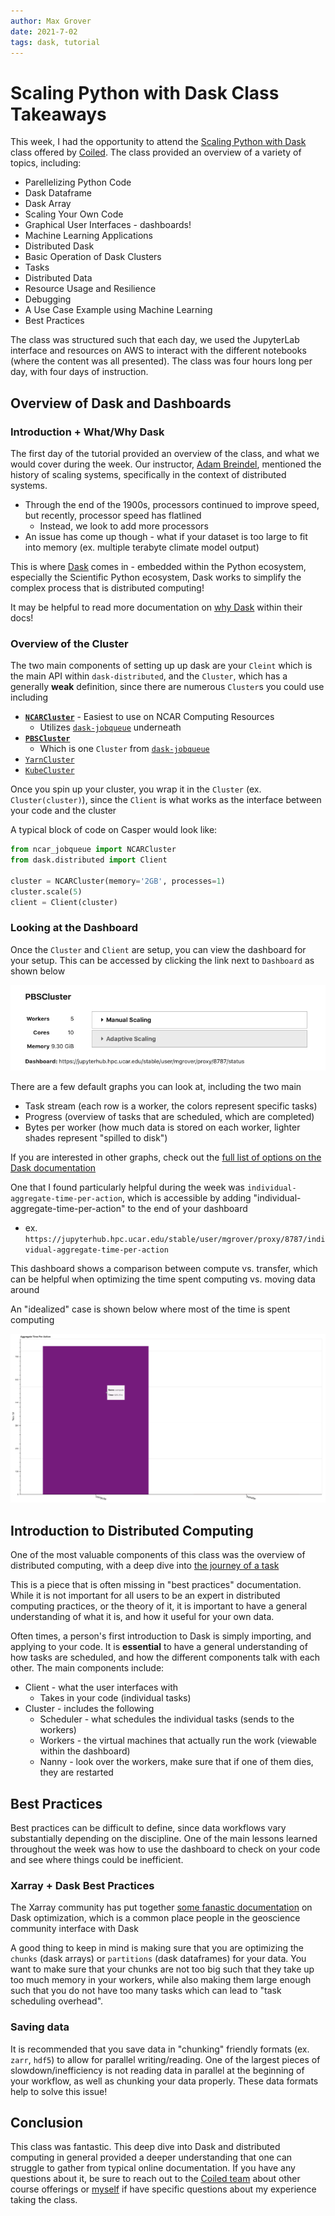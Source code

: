 ```yaml
---
author: Max Grover
date: 2021-7-02
tags: dask, tutorial
---
```


# Scaling Python with Dask Class Takeaways

This week, I had the opportunity to attend the [Scaling Python with Dask](https://coiled.io/scaling-python-with-dask/) class offered by [Coiled](https://coiled.io/). The class provided an overview of a variety of topics, including:

- Parellelizing Python Code
- Dask Dataframe
- Dask Array
- Scaling Your Own Code
- Graphical User Interfaces - dashboards!
- Machine Learning Applications
- Distributed Dask
- Basic Operation of Dask Clusters
- Tasks
- Distributed Data
- Resource Usage and Resilience
- Debugging
- A Use Case Example using Machine Learning
- Best Practices

The class was structured such that each day, we used the JupyterLab interface and resources on AWS to interact with the different notebooks (where the content was all presented). The class was four hours long per day, with four days of instruction.

## Overview of Dask and Dashboards

### Introduction + What/Why Dask

The first day of the tutorial provided an overview of the class, and what we would cover during the week. Our instructor, [Adam Breindel](https://github.com/adbreind), mentioned the history of scaling systems, specifically in the context of distributed systems.

- Through the end of the 1900s, processors continued to improve speed, but recently, processor speed has flatlined
  - Instead, we look to add more processors
- An issue has come up though - what if your dataset is too large to fit into memory (ex. multiple terabyte climate model output)

This is where [Dask](https://dask.org) comes in - embedded within the Python ecosystem, especially the Scientific Python ecosystem, Dask works to simplify the complex process that is distributed computing!

It may be helpful to read more documentation on [why Dask](https://docs.dask.org/en/latest/why.html) within their docs!

### Overview of the Cluster

The two main components of setting up up dask are your `Cleint` which is the main API within `dask-distributed`, and the `Cluster`, which has a generally **weak** definition, since there are numerous `Cluster`s you could use including

- [**`NCARCluster`**](https://github.com/NCAR/ncar-jobqueue) - Easiest to use on NCAR Computing Resources
  - Utilizes [`dask-jobqueue`](<(https://jobqueue.dask.org/en/latest/index.html)>) underneath
- [**`PBSCluster`**](https://jobqueue.dask.org/en/latest/generated/dask_jobqueue.PBSCluster.html)
  - Which is one `Cluster` from [`dask-jobqueue`](https://jobqueue.dask.org/en/latest/index.html)
- [`YarnCluster`](https://yarn.dask.org/en/latest/)
- [`KubeCluster`](https://kubernetes.dask.org/en/latest/)

Once you spin up your cluster, you wrap it in the `Cluster` (ex. `Cluster(cluster)`), since the `Client` is what works as the interface between your code and the cluster

A typical block of code on Casper would look like:

```python
from ncar_jobqueue import NCARCluster
from dask.distributed import Client

cluster = NCARCluster(memory='2GB', processes=1)
cluster.scale(5)
client = Client(cluster)
```

### Looking at the Dashboard

Once the `Cluster` and `Client` are setup, you can view the dashboard for your setup. This can be accessed by clicking the link next to `Dashboard` as shown below

![NCARCluster view](images/ncar_cluster.png)

There are a few default graphs you can look at, including the two main

- Task stream (each row is a worker, the colors represent specific tasks)
- Progress (overview of tasks that are scheduled, which are completed)
- Bytes per worker (how much data is stored on each worker, lighter shades represent "spilled to disk")

If you are interested in other graphs, check out the [full list of options on the Dask documentation](https://distributed.dask.org/en/latest/http_services.html)

One that I found particularly helpful during the week was `individual-aggregate-time-per-action`, which is accessible by adding "individual-aggregate-time-per-action" to the end of your dashboard

- ex. `https://jupyterhub.hpc.ucar.edu/stable/user/mgrover/proxy/8787/individual-aggregate-time-per-action`

This dashboard shows a comparison between compute vs. transfer, which can be helpful when optimizing the time spent computing vs. moving data around

An "idealized" case is shown below where most of the time is spent computing

![example aggregate time per action](images/agg_time_per_action.png)

## Introduction to Distributed Computing

One of the most valuable components of this class was the overview of distributed computing, with a deep dive into [the journey of a task](https://distributed.dask.org/en/latest/journey.html)

This is a piece that is often missing in "best practices" documentation. While it is not important for all users to be an expert in distributed computing practices, or the theory of it, it is important to have a general understanding of what it is, and how it useful for your own data.

Often times, a person's first introduction to Dask is simply importing, and applying to your code. It is **essential** to have a general understanding of how tasks are scheduled, and how the different components talk with each other. The main components include:

- Client - what the user interfaces with
  - Takes in your code (individual tasks)
- Cluster - includes the following
  - Scheduler - what schedules the individual tasks (sends to the workers)
  - Workers - the virtual machines that actually run the work (viewable within the dashboard)
  - Nanny - look over the workers, make sure that if one of them dies, they are restarted

## Best Practices

Best practices can be difficult to define, since data workflows vary substantially depending on the discipline. One of the main lessons learned throughout the week was how to use the dashboard to check on your code and see where things could be inefficient.

### Xarray + Dask Best Practices

The Xarray community has put together [some fanastic documentation](https://xarray.pydata.org/en/stable/user-guide/dask.html#optimization-tips) on Dask optimization, which is a common place people in the geoscience community interface with Dask

A good thing to keep in mind is making sure that you are optimizing the `chunks` (dask arrays) or `partitions` (dask dataframes) for your data. You want to make sure that your chunks are not too big such that they take up too much memory in your workers, while also making them large enough such that you do not have too many tasks which can lead to "task scheduling overhead".

### Saving data

It is recommended that you save data in "chunking" friendly formats (ex. `zarr`, `hdf5`) to allow for parallel writing/reading. One of the largest pieces of slowdown/inefficiency is not reading data in parallel at the beginning of your workflow, as well as chunking your data properly. These data formats help to solve this issue!

## Conclusion

This class was fantastic. This deep dive into Dask and distributed computing in general provided a deeper understanding that one can struggle to gather from typical online documentation. If you have any questions about it, be sure to reach out to the [Coiled team](https://coiled.io/) about other course offerings or [myself](https://mgrover1.github.io/) if have specific questions about my experience taking the class.
